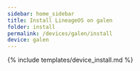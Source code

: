 ```yaml
---
sidebar: home_sidebar
title: Install LineageOS on galen
folder: install
permalink: /devices/galen/install
device: galen
---
```

{% include templates/device_install.md %}
